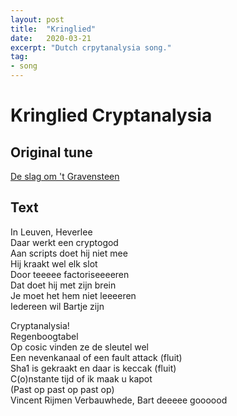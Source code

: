 ```yaml
---
layout: post
title:  "Kringlied"
date:   2020-03-21
excerpt: "Dutch crpytanalysia song."
tag:
- song 
---
```


# Kringlied Cryptanalysia

## Original tune
[De slag om 't Gravensteen](https://www.youtube.com/watch?v=vH90gTXXs4A)

## Text

In Leuven, Heverlee  
Daar werkt een cryptogod  
Aan scripts doet hij niet mee   
Hij kraakt wel elk slot  
Door teeeee factoriseeeeren   
Dat doet hij met zijn brein   
Je moet het hem niet leeeeren   
Iedereen wil Bartje zijn   


Cryptanalysia!   
Regenboogtabel   
Op cosic vinden ze de sleutel wel   
Een nevenkanaal of een fault attack (fluit)   
Sha1 is gekraakt en daar is keccak (fluit)   
C(o)nstante tijd of ik maak u kapot      
(Past op past op past op)   
Vincent Rijmen Verbauwhede, Bart deeeee goooood   


